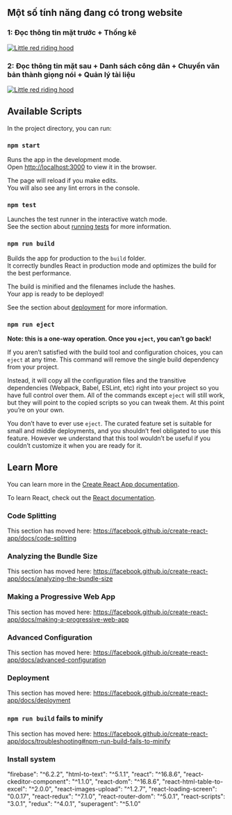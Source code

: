 
## Một số tính năng đang có trong website

### 1: Đọc thông tin mặt trước + Thống kê
[![Little red riding hood](http://i.imgur.com/7YTMFQp.png)](https://youtu.be/z6bXZgYhO-E "Little red riding hood - Click to Watch!")

### 2: Đọc thông tin mặt sau + Danh sách công dân + Chuyển văn bản thành giọng nói + Quản lý tài liệu
[![Little red riding hood](http://i.imgur.com/7YTMFQp.png)](https://youtu.be/1GsGdxy5Dts "Little red riding hood - Click to Watch!")




















## Available Scripts

In the project directory, you can run:

### `npm start`

Runs the app in the development mode.<br>
Open [http://localhost:3000](http://localhost:3000) to view it in the browser.

The page will reload if you make edits.<br>
You will also see any lint errors in the console.

### `npm test`

Launches the test runner in the interactive watch mode.<br>
See the section about [running tests](https://facebook.github.io/create-react-app/docs/running-tests) for more information.

### `npm run build`

Builds the app for production to the `build` folder.<br>
It correctly bundles React in production mode and optimizes the build for the best performance.

The build is minified and the filenames include the hashes.<br>
Your app is ready to be deployed!

See the section about [deployment](https://facebook.github.io/create-react-app/docs/deployment) for more information.

### `npm run eject`

**Note: this is a one-way operation. Once you `eject`, you can’t go back!**

If you aren’t satisfied with the build tool and configuration choices, you can `eject` at any time. This command will remove the single build dependency from your project.

Instead, it will copy all the configuration files and the transitive dependencies (Webpack, Babel, ESLint, etc) right into your project so you have full control over them. All of the commands except `eject` will still work, but they will point to the copied scripts so you can tweak them. At this point you’re on your own.

You don’t have to ever use `eject`. The curated feature set is suitable for small and middle deployments, and you shouldn’t feel obligated to use this feature. However we understand that this tool wouldn’t be useful if you couldn’t customize it when you are ready for it.

## Learn More

You can learn more in the [Create React App documentation](https://facebook.github.io/create-react-app/docs/getting-started).

To learn React, check out the [React documentation](https://reactjs.org/).

### Code Splitting

This section has moved here: https://facebook.github.io/create-react-app/docs/code-splitting

### Analyzing the Bundle Size

This section has moved here: https://facebook.github.io/create-react-app/docs/analyzing-the-bundle-size

### Making a Progressive Web App

This section has moved here: https://facebook.github.io/create-react-app/docs/making-a-progressive-web-app

### Advanced Configuration

This section has moved here: https://facebook.github.io/create-react-app/docs/advanced-configuration

### Deployment

This section has moved here: https://facebook.github.io/create-react-app/docs/deployment

### `npm run build` fails to minify

This section has moved here: https://facebook.github.io/create-react-app/docs/troubleshooting#npm-run-build-fails-to-minify


### Install system  


 "firebase": "^6.2.2",
    "html-to-text": "^5.1.1",
    "react": "^16.8.6",
    "react-ckeditor-component": "^1.1.0",
    "react-dom": "^16.8.6",
    "react-html-table-to-excel": "^2.0.0",
    "react-images-upload": "^1.2.7",
    "react-loading-screen": "0.0.17",
    "react-redux": "^7.1.0",
    "react-router-dom": "^5.0.1",
    "react-scripts": "3.0.1",
    "redux": "^4.0.1",
    "superagent": "^5.1.0"
